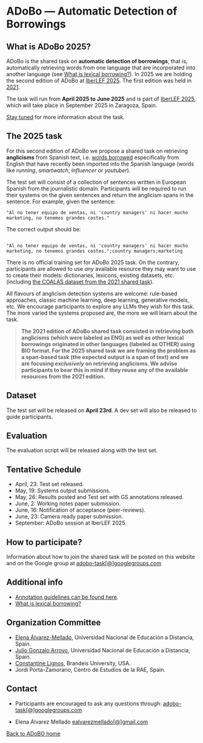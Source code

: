 # ADoBo — Automatic Detection of Borrowings 


## What is ADoBo 2025?
ADoBo is the shared task on **automatic detection of borrowings**, that is, automatically retrieving words from one language that are incorporated into another language (see [What is lexical borrowing?](https://adobo-task.github.io/borrowing.html)). In 2025 we are holding the second edition of ADoBo at [IberLEF 2025](https://sites.google.com/view/iberlef-2025/). The first edition was held in [2021](https://adobo-task.github.io/2021.html).

The task will run from **April 2025 to June 2025** and is part of [IberLEF 2025](https://sites.google.com/view/iberlef-2025/), which will take place in September 2025 in Zaragoza, Spain.
 

[Stay tuned](mailto:adobo-task@googlegroups.com) for more information about the task.

## The 2025 task 
For this second edition of ADoBo we propose a shared task on retrieving **anglicisms** from Spanish text, i.e. [words borrowed](https://adobo-task.github.io/borrowing.html) especifically from English that have recently been imported into the Spanish language (words like _running_, _smartwatch_, _influencer_ or _youtuber_).  


The test set will consist of a collection of sentences written in European Spanish from the journalistic domain. Participants will be required to run their systems on the given sentences and return the anglicism spans in the sentence. For example, given the sentence: 

```
"Al no tener equipo de ventas, ni 'country managers' ni hacer mucho marketing, no tenemos grandes costes."

```

The correct output should be: 

```

"Al no tener equipo de ventas, ni 'country managers' ni hacer mucho marketing, no tenemos grandes costes.";country managers;marketing

```


There is no official training set for ADoBo 2025 task. On the contrary, participants are allowed to use _any_ available resource they may want to use to create their models: dictionaries, lexicons, existing datasets, etc. (including [the COALAS dataset from the 2021 shared task](https://github.com/lirondos/coalas)). 


All flavours of anglicism detection systems are welcome: rule-based approaches, classic machine learning, deep learning, generative models, etc. We encourage participants to explore any LLMs they wish for this task. The more varied the systems proposed are, the more we will learn about the task.   

> **The 2021 edition of ADoBo shared task consisted in retrieving both anglicisms (which were labeled as ENG) as well as other lexical borrowings originated in other languages (labeled as OTHER) using BIO format. For the 2025 shared task we are framing the problem as a span-based task (the expected output is a span of text) and we are focusing *exclusively* on retrieving anglicisms. We advise participants to bear this in mind if they reuse any of the available resources from the 2021 edition.**



## Dataset
The test set will be released on **April 23rd**. A dev set will also be released to guide participants.

## Evaluation
The evaluation script will be released along with the test set. 



## Tentative Schedule


* April,  23: Test set released.
* May,   19: Systems output submissions.
* May,   26: Results posted and Test set with GS annotations released.
* June,   2: Working notes paper submission.
* June,  16: Notification of acceptance (peer-reviews).
* June,  23: Camera ready paper submission.
* September: ADoBo session at IberLEF 2025.


## How to participate?
Information about how to join the shared task will be posted on this website and on the Google group at [adobo-task[@]googlegroups.com](mailto:adobo-task@googlegroups.com)

## Additional info 
* [Annotation guidelines can be found here](https://adobo-task.github.io/docs/guidelines.pdf).
* [What is lexical borrowing?](https://adobo-task.github.io/borrowing.html)


## Organization Committee

* [Elena Álvarez-Mellado](https://lirondos.github.io/), Universidad Nacional de Educación a Distancia, Spain.
* [Julio Gonzalo Arroyo](https://sites.google.com/view/nlp-uned/people/julio-gonzalo), Universidad Nacional de Educación a Distancia, Spain.
* [Constantine Lignos](https://lignos.org/), Brandeis University, USA.
* Jordi Porta-Zamorano, Centro de Estudios de la RAE, Spain.

## Contact

* Participants are encouraged to ask any questions through: [adobo-task[@]googlegroups.com](mailto:adobo-task@googlegroups.com)

* Elena Álvarez Mellado [ealvarezmellado[@]gmail.com](mailto:adobo-task@googlegroups.com)


[Back to ADoBO home](https://adobo-task.github.io/)